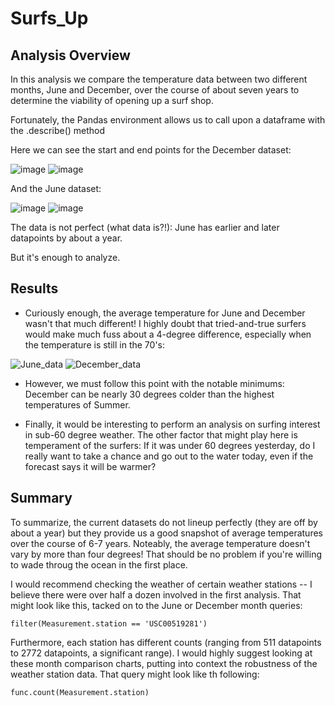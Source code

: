 # Surfs_Up

## Analysis Overview
In this analysis we compare the temperature data between two different months, June and December, over the course of about seven years to determine the viability of opening up a surf shop. 

Fortunately, the Pandas environment allows us to call upon a dataframe with the .describe() method

Here we can see the start and end points for the December dataset:

![image](https://user-images.githubusercontent.com/87148145/157146100-61a5fbe8-9022-47ec-9de4-3b25607a9719.png) ![image](https://user-images.githubusercontent.com/87148145/157146066-64dc2899-ca8d-47a6-933d-05b1149adb59.png)

And the June dataset:

![image](https://user-images.githubusercontent.com/87148145/157146791-210fb87d-a31b-4b99-a0a0-4179df561581.png) ![image](https://user-images.githubusercontent.com/87148145/157146812-81980365-6bc0-4936-b7f5-97df9a9ff8ee.png)


The data is not perfect (what data is?!): June has earlier and later datapoints by about a year. 

But it's enough to analyze. 


## Results
* Curiously enough, the average temperature for June and December wasn't that much different! I highly doubt that tried-and-true surfers would make much fuss about a 4-degree difference, especially when the temperature is still in the 70's:


![June_data](https://user-images.githubusercontent.com/87148145/157147242-31b806cf-9b03-4933-b9f4-a82bf57ceda2.PNG) ![December_data](https://user-images.githubusercontent.com/87148145/157147244-7ab51ba5-20c2-43a0-9e8c-b07d98f3d67b.PNG)



* However, we must follow this point with the notable minimums: December can be nearly 30 degrees colder than the highest temperatures of Summer. 

* Finally, it would be interesting to perform an analysis on surfing interest in sub-60 degree weather. The other factor that might play here is temperament of the surfers: If it was under 60 degrees yesterday, do I really want to take a chance and go out to the water today, even if the forecast says it will be warmer?
 

## Summary
To summarize, the current datasets do not lineup perfectly (they are off by about a year) but they provide us a good snapshot of average temperatures over the course of 6-7 years. Noteably, the average temperature doesn't vary by more than four degrees! That should be no problem if you're willing to wade throug the ocean in the first place.

I would recommend checking the weather of certain weather stations -- I believe there were over half a dozen involved in the first analysis. That might look like this, tacked on to the June or December month queries:

    filter(Measurement.station == 'USC00519281')

Furthermore, each station has different counts (ranging from 511 datapoints to 2772 datapoints, a significant range). I would highly suggest looking at these month comparison charts, putting into context the robustness of the weather station data. That query might look like th following:

    func.count(Measurement.station)

